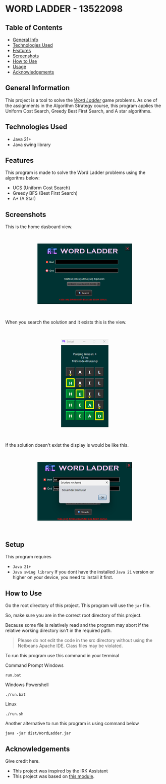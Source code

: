 # WORD LADDER - 13522098

## Table of Contents
* [General Info](#general-information)
* [Technologies Used](#technologies-used)
* [Features](#features)
* [Screenshots](#screenshots)
* [How to Use](#setup)
* [Usage](#how-to-use)
* [Acknowledgements](#acknowledgements)
<!-- * [License](#license) -->


## General Information
This project is a tool to solve the [_Word Ladder_](https://wordwormdormdork.com/) game problems.
As one of the assignments in the Algorithm Strategy course, this program applies the Uniform Cost Search, Greedy Best First Search, and A star algorithms.


## Technologies Used
- Java 21+
- Java swing library


## Features
This program is made to solve the Word Ladder problems using the algoritms below:
- UCS (Uniform Cost Search)
- Greedy BFS (Best First Search)
- A* (A Star)


## Screenshots
This is the home dasboard view.

<br>
<p align="center">
<img src="./home.png" alt="Preview" width="300"/>
</p>
<br>

When you search the solution and it exists this is the view.

<br>
<p align="center">
<img src="./solution.png" alt="Preview" width="150"/>
</p>
<br>

If the solution doesn't exist the display is would be like this.

<br>
<p align="center">
<img src="./notfound.png" alt="Preview" width="300"/>
</p>
<br>


## Setup
This program requires
- ```Java 21+```
- ```Java swing library``` 
If you dont have the installed ```Java 21``` version or higher on your device, you need to install it first. 


## How to Use

Go the root directory of this project.
This program will use the `jar` file.

So, make sure you are in the correct root directory of this project.

Because some file is relatively read and the program may abort if the relative working directory isn't in the required path.

> Please do not edit the code in the src directory without using the Netbeans Apache IDE. Class files may be violated.

To run this program use this command in your terminal

Command Prompt Windows
```
run.bat
```
Windows Powershell
```
./run.bat
```
Linux
```
./run.sh
```
Another alternative to run this program is using command below
```
java -jar dist/WordLadder.jar
```

## Acknowledgements
Give credit here.
- This project was inspired by the IRK Assistant
- This project was based on [this module](https://informatika.stei.itb.ac.id/~rinaldi.munir/Stmik/2020-2021/Route-Planning-Bagian1-2021.pdf).
